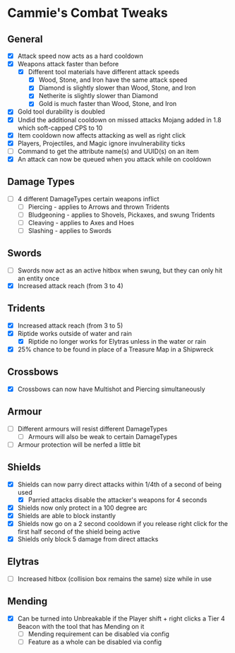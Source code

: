 # Cammie's Combat Tweaks

## General
- [x] Attack speed now acts as a hard cooldown
- [x] Weapons attack faster than before
  - [x] Different tool materials have different attack speeds
    - [x] Wood, Stone, and Iron have the same attack speed
    - [x] Diamond is slightly slower than Wood, Stone, and Iron
    - [x] Netherite is slightly slower than Diamond
    - [x] Gold is much faster than Wood, Stone, and Iron
- [x] Gold tool durability is doubled
- [x] Undid the additional cooldown on missed attacks Mojang added in 1.8 which soft-capped CPS to 10
- [x] Item cooldown now affects attacking as well as right click
- [x] Players, Projectiles, and Magic ignore invulnerability ticks
- [ ] Command to get the attribute name(s) and UUID(s) on an item
- [x] An attack can now be queued when you attack while on cooldown

## Damage Types
- [ ] 4 different DamageTypes certain weapons inflict
  - [ ] Piercing - applies to Arrows and thrown Tridents
  - [ ] Bludgeoning - applies to Shovels, Pickaxes, and swung Tridents
  - [ ] Cleaving - applies to Axes and Hoes
  - [ ] Slashing - applies to Swords

## Swords
- [ ] Swords now act as an active hitbox when swung, but they can only hit an entity once
- [x] Increased attack reach (from 3 to 4)

## Tridents
- [x] Increased attack reach (from 3 to 5)
- [x] Riptide works outside of water and rain
  - [x] Riptide no longer works for Elytras unless in the water or rain
- [x] 25% chance to be found in place of a Treasure Map in a Shipwreck

## Crossbows
- [x] Crossbows can now have Multishot and Piercing simultaneously

## Armour
- [ ] Different armours will resist different DamageTypes
  - [ ] Armours will also be weak to certain DamageTypes
- [ ] Armour protection will be nerfed a little bit

## Shields
- [x] Shields can now parry direct attacks within 1/4th of a second of being used
  - [x] Parried attacks disable the attacker's weapons for 4 seconds
- [x] Shields now only protect in a 100 degree arc
- [x] Shields are able to block instantly
- [x] Shields now go on a 2 second cooldown if you release right click for the first half second of the shield being active
- [x] Shields only block 5 damage from direct attacks

## Elytras
- [ ] Increased hitbox (collision box remains the same) size while in use

## Mending
- [x] Can be turned into Unbreakable if the Player shift + right clicks a Tier 4 Beacon with the tool that has Mending on it
  - [ ] Mending requirement can be disabled via config
  - [ ] Feature as a whole can be disabled via config
